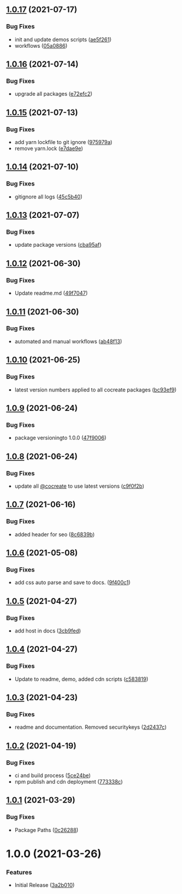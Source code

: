 ## [1.0.17](https://github.com/CoCreate-app/CoCreate-fullscreen/compare/v1.0.16...v1.0.17) (2021-07-17)


### Bug Fixes

* init and update demos scripts ([ae5f261](https://github.com/CoCreate-app/CoCreate-fullscreen/commit/ae5f261313d96767b492df9447ec5a39864de3d6))
* workflows ([05a0886](https://github.com/CoCreate-app/CoCreate-fullscreen/commit/05a0886cdfd3e3ef08c340e2d2f1e8ed4b052934))

## [1.0.16](https://github.com/CoCreate-app/CoCreate-fullscreen/compare/v1.0.15...v1.0.16) (2021-07-14)


### Bug Fixes

* upgrade all packages ([e72efc2](https://github.com/CoCreate-app/CoCreate-fullscreen/commit/e72efc26aaea6c4345fe2b8e708a721030bb5942))

## [1.0.15](https://github.com/CoCreate-app/CoCreate-fullscreen/compare/v1.0.14...v1.0.15) (2021-07-13)


### Bug Fixes

* add yarn lockfile to git ignore ([975979a](https://github.com/CoCreate-app/CoCreate-fullscreen/commit/975979abb32abc9899cbcb7f76189e7809307f0f))
* remove yarn.lock ([e7dae9e](https://github.com/CoCreate-app/CoCreate-fullscreen/commit/e7dae9e10b78600f56bc60291273e82427f87ec2))

## [1.0.14](https://github.com/CoCreate-app/CoCreate-fullscreen/compare/v1.0.13...v1.0.14) (2021-07-10)


### Bug Fixes

* gitignore all logs ([45c5b40](https://github.com/CoCreate-app/CoCreate-fullscreen/commit/45c5b406e1924b144d663c3ef74fed745da20f4d))

## [1.0.13](https://github.com/CoCreate-app/CoCreate-fullscreen/compare/v1.0.12...v1.0.13) (2021-07-07)


### Bug Fixes

* update package versions ([cba95af](https://github.com/CoCreate-app/CoCreate-fullscreen/commit/cba95af20cc25b0c0ba14f4398068ce3f5f400c3))

## [1.0.12](https://github.com/CoCreate-app/CoCreate-fullscreen/compare/v1.0.11...v1.0.12) (2021-06-30)


### Bug Fixes

* Update readme.md ([49f7047](https://github.com/CoCreate-app/CoCreate-fullscreen/commit/49f7047e32cc1e88df9b561bf51a3ce4b5969e0c))

## [1.0.11](https://github.com/CoCreate-app/CoCreate-fullscreen/compare/v1.0.10...v1.0.11) (2021-06-30)


### Bug Fixes

* automated and manual workflows ([ab48f13](https://github.com/CoCreate-app/CoCreate-fullscreen/commit/ab48f13161c10a6cca98fe2677b7daf55e7153b4))

## [1.0.10](https://github.com/CoCreate-app/CoCreate-fullscreen/compare/v1.0.9...v1.0.10) (2021-06-25)


### Bug Fixes

* latest version numbers applied to all cocreate packages ([bc93ef9](https://github.com/CoCreate-app/CoCreate-fullscreen/commit/bc93ef939ce342e9d1a7605f3e46d51a761dc86e))

## [1.0.9](https://github.com/CoCreate-app/CoCreate-fullscreen/compare/v1.0.8...v1.0.9) (2021-06-24)


### Bug Fixes

* package versioningto 1.0.0 ([47f9006](https://github.com/CoCreate-app/CoCreate-fullscreen/commit/47f9006f3c103ff3dc49aaf4d03a01c0a6b4007e))

## [1.0.8](https://github.com/CoCreate-app/CoCreate-fullscreen/compare/v1.0.7...v1.0.8) (2021-06-24)


### Bug Fixes

* update all [@cocreate](https://github.com/cocreate) to use latest versions ([c9f0f2b](https://github.com/CoCreate-app/CoCreate-fullscreen/commit/c9f0f2b510bb307f905b5f914edc1d8b21dea922))

## [1.0.7](https://github.com/CoCreate-app/CoCreate-fullscreen/compare/v1.0.6...v1.0.7) (2021-06-16)


### Bug Fixes

* added header for seo ([8c6839b](https://github.com/CoCreate-app/CoCreate-fullscreen/commit/8c6839b98ea0373e002e85a06797feff14a74a72))

## [1.0.6](https://github.com/CoCreate-app/CoCreate-fullscreen/compare/v1.0.5...v1.0.6) (2021-05-08)


### Bug Fixes

* add css auto parse and save to docs. ([9f400c1](https://github.com/CoCreate-app/CoCreate-fullscreen/commit/9f400c14a8aac0407d8705ce19d164fcdc994a09))

## [1.0.5](https://github.com/CoCreate-app/CoCreate-fullscreen/compare/v1.0.4...v1.0.5) (2021-04-27)


### Bug Fixes

* add host in docs ([3cb9fed](https://github.com/CoCreate-app/CoCreate-fullscreen/commit/3cb9fedd5dbd4823f8a6bacd0bec92ba61b467a0))

## [1.0.4](https://github.com/CoCreate-app/CoCreate-fullscreen/compare/v1.0.3...v1.0.4) (2021-04-27)


### Bug Fixes

* Update to readme, demo, added cdn scripts ([c583819](https://github.com/CoCreate-app/CoCreate-fullscreen/commit/c5838192aa1611e574e083b570b99f8960492ddc))

## [1.0.3](https://github.com/CoCreate-app/CoCreate-fullscreen/compare/v1.0.2...v1.0.3) (2021-04-23)


### Bug Fixes

* readme and documentation. Removed securitykeys ([2d2437c](https://github.com/CoCreate-app/CoCreate-fullscreen/commit/2d2437cab369662fd523fc25e1f0a9cc305ab0e0))

## [1.0.2](https://github.com/CoCreate-app/CoCreate-fullscreen/compare/v1.0.1...v1.0.2) (2021-04-19)


### Bug Fixes

* ci and build process ([5ce24be](https://github.com/CoCreate-app/CoCreate-fullscreen/commit/5ce24be5060f4a898b2ff609f758bf39148b5b49))
* npm publish and cdn deployment ([773338c](https://github.com/CoCreate-app/CoCreate-fullscreen/commit/773338c62fc80303d4579e61851886f95605cbd3))

## [1.0.1](https://github.com/CoCreate-app/CoCreate-fullscreen/compare/v1.0.0...v1.0.1) (2021-03-29)


### Bug Fixes

* Package Paths ([0c26288](https://github.com/CoCreate-app/CoCreate-fullscreen/commit/0c2628859e1a550321b76ccd067e8c6b1302c989))

# 1.0.0 (2021-03-26)


### Features

* Initial Release ([3a2b010](https://github.com/CoCreate-app/CoCreate-fullscreen/commit/3a2b0100c27e5eedac3f346b23437dce70827f1b))
